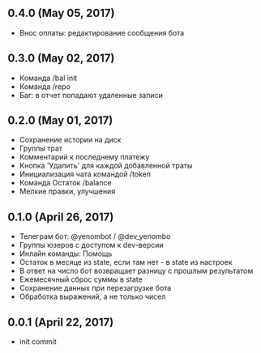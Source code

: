 ## 0.4.0 (May 05, 2017)
  - Внос оплаты: редактирование сообщения бота

## 0.3.0 (May 02, 2017)
  - Команда /bal init
  - Команда /repo
  - Баг: в отчет попадают удаленные записи

## 0.2.0 (May 01, 2017)
  - Сохранение истории на диск
  - Группы трат
  - Комментарий к последнему платежу
  - Кнопка 'Удалить' для каждой добавленной траты
  - Инициализация чата командой /token
  - Команда Остаток /balance
  - Мелкие правки, улучшения

## 0.1.0 (April 26, 2017)
  - Телеграм бот: @yenombot / @dev_yenombo
  - Группы юзеров с доступом к dev-версии
  - Инлайн команды: Помощь
  - Остаток в месяце из state, если там нет - в state из настроек
  - В ответ на число бот возвращает разницу с прошлым результатом
  - Ежемесячный сброс суммы в state
  - Сохранение данных при перезагрузке бота
  - Обработка выражений, а не только чисел


## 0.0.1 (April 22, 2017)
  - init commit

